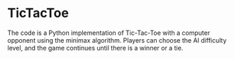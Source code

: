 # TicTacToe
The code is a Python implementation of Tic-Tac-Toe with a computer opponent using the minimax algorithm. Players can choose the AI difficulty level, and the game continues until there is a winner or a tie.
